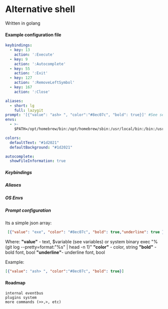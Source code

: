 

# Alternative shell 
Written in golang

#### Example configuration file
```yaml
keybindings:
  - key: 13
    action: ':Execute'
  - key: 9
    action: ':Autocomplete'
  - key: 55
    action: ':Exit'
  - key: 127
    action: ':RemoveLeftSymbol'
  - key: 167
    action: ':Close'

aliases: 
  - short: lg
    full: lazygit
prompt: '[{"value": "ash> ", "color":"#8ec07c", "bold": true}]' #See section "Prompt configuration"
envs:
  - >-
    $PATH=/opt/homebrew/bin:/opt/homebrew/sbin:/usr/local/bin:/bin:/usr/sbin:/sbin:/var/run/com.apple.security.cryptexd/codex.system/bootstrap/usr/local/bin:/opt/homebrew/sbin:  

colors:
  defaultText: "#1d2021"
  defaultBackground: "#1d2021"

autocomplete:
  showFileInformation: true
```
##### Keybindings
##### Aliases
##### OS Envs
##### Prompt configuration
Its a simple json array:
```json
 [{"value": "exe", "color": "#8ec07c", "bold": true,"underline": true }]
```
Where:
**"value"** - text, $variable (see variables) or system binary exec "%(git log --pretty=format:"%s"  | head -n 1)"
**"color"** - color, string 
**"bold"** - bold font, bool
**"underline"**- underline font, bool

Example:
```json
[{"value": "ash> ", "color":"#8ec07c", "bold": true}]
```


#### Roadmap
```
internal eventbus
plugins system
more commands (>>,>, etc)
```
